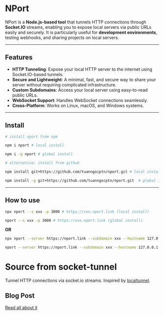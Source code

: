 # **NPort**

NPort is a **Node.js-based tool** that tunnels HTTP connections through **Socket.IO** streams, enabling you to expose local servers via public URLs easily and securely. It is particularly useful for **development environments**, testing webhooks, and sharing projects on local servers.

---

## **Features**

- **HTTP Tunneling**: Expose your local HTTP server to the internet using Socket.IO-based tunnels.
- **Secure and Lightweight**: A minimal, fast, and secure way to share your server without requiring complicated infrastructure.
- **Custom Subdomains**: Access your local server using easy-to-read public URLs.
- **WebSocket Support**: Handles WebSocket connections seamlessly.
- **Cross-Platform**: Works on Linux, macOS, and Windows systems.

---

## **Install**

```sh
# install nport from npm

npm i nport # local install

npm i -g nport # global install

# alternative: install from github

npm install git+https://github.com/tuanngocptn/nport.git # local install

npm install -g git+https://github.com/tuanngocptn/nport.git  # global install
```

---

## **How to use**

```sh
npx nport --s xxx -p 3000 # https://xxx.nport.link (local install)

nport --s xxx -p 3000 # https://xxx.nport.link (global install)
```
**OR**

```sh
npx nport --server https://nport.link --subdomain xxx --hostname 127.0.0.1 --port 3000 # https://xxx.nport.link (local install)

nport --server https://nport.link --subdomain xxx --hostname 127.0.0.1 --port 3000 # https://xxx.nport.link (global install)
```

# Source from socket-tunnel

Tunnel HTTP connections via socket.io streams. Inspired by [localtunnel](https://github.com/localtunnel/localtunnel).

## Blog Post

[Read all about it](https://ericbarch.com/post/sockettunnel/)